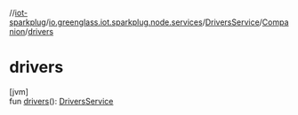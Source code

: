 //[iot-sparkplug](../../../../index.md)/[io.greenglass.iot.sparkplug.node.services](../../index.md)/[DriversService](../index.md)/[Companion](index.md)/[drivers](drivers.md)

# drivers

[jvm]\
fun [drivers](drivers.md)(): [DriversService](../index.md)
